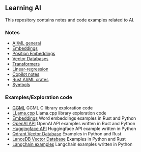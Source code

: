 ## Learning AI
This repository contains notes and code examples related to AI.

### Notes

* [AI/ML general](./notes/background.md)
* [Embeddings](./notes/embeddings.md)
* [Position Embeddings](./notes/position-embeddings)
* [Vector Databases](./notes/vector-databases.md)
* [Transformers](./notes/transformers.md)
* [Linear-regression](./notes/linear-regression.md)
* [Copilot notes](./notes/copilot.md)
* [Rust AI/ML crates](./notes/rust.md)
* [Symbols](./notes/symbols.md)

### Examples/Exploration code

* [GGML](./fundamentals/ggml) GGML C library exploration code
* [LLama.cpp](fundamentals/llama.cpp) Llama.cpp library exploration code
* [Embeddings](./embeddings) Word embeddings examples in Rust and Python
* [OpenAI API](./openai) OpenAI API examples written in Rust and Python
* [Huggingface API](./hugging-face/python) Huggingface API example written in Python
* [Qdrant Vector Database](./vector-databases/qdrant) Examples in Python and Rust
* [LanceDB Vector Database](./vector-databases/lancedb) Examples in Python and Rust
* [Langchain examples](./langchain) Langchain examples written in Python

